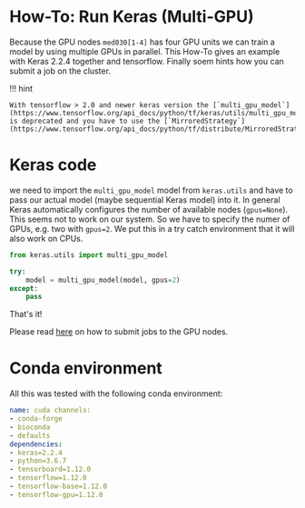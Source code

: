 # How-To: Run Keras (Multi-GPU)


Because the GPU nodes `med030[1-4]` has four GPU units we can train a model by using multiple GPUs in parallel. This How-To gives an example with Keras 2.2.4 together and tensorflow. Finally soem hints how you can submit a job on the cluster.

!!! hint

    With tensorflow > 2.0 and newer keras version the [`multi_gpu_model`](https://www.tensorflow.org/api_docs/python/tf/keras/utils/multi_gpu_model) is deprecated and you have to use the [`MirroredStrategy`](https://www.tensorflow.org/api_docs/python/tf/distribute/MirroredStrategy).
    
  
# Keras code

we need to import the `multi_gpu_model` model from `keras.utils` and have to pass our actual model (maybe sequential Keras model) into it. In general Keras automatically configures the number of available nodes (`gpus=None`). This seems not to work on our system. So we have to specify the numer of GPUs, e.g. two with `gpus=2`. We put this in a try catch environment that it will also work on CPUs. 

```python
from keras.utils import multi_gpu_model

try: 
    model = multi_gpu_model(model, gpus=2) 
except:
    pass
```

That's it!

Please read [here](../connect/gpu-nodes.md) on how to submit jobs to the GPU nodes.


# Conda environment

All this was tested with the following conda environment:

```yml
name: cuda channels: 
- conda-forge
- bioconda
- defaults
dependencies:
- keras=2.2.4
- python=3.6.7
- tensorboard=1.12.0
- tensorflow=1.12.0
- tensorflow-base=1.12.0
- tensorflow-gpu=1.12.0
```
